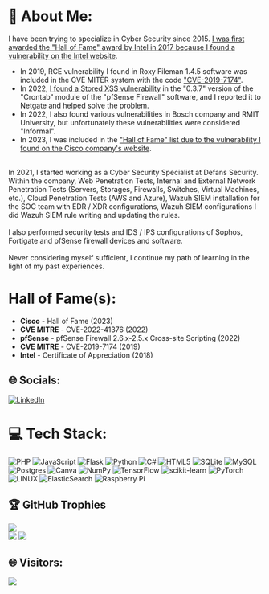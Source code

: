 # 💫 About Me:
I have been trying to specialize in Cyber Security since 2015. <a target="_blank" href="https://github.com/alicangnll/alicangnll/blob/main/intel.jpeg">I was first awarded the "Hall of Fame" award by Intel in 2017 because I found a vulnerability on the Intel website</a>.
<ul>
  <li>In 2019, RCE vulnerability I found in Roxy Fileman 1.4.5 software was included in the CVE MITER system with the code <a target="_blank" href="https://nvd.nist.gov/vuln/detail/CVE-2019-7174">"CVE-2019-7174"</a>.</li>
  <li>In 2022, <a target="_blank" href="https://redmine.pfsense.org/issues/13299">I found a Stored XSS vulnerability</a> in the "0.3.7" version of the "Crontab" module of the "pfSense Firewall" software, and I reported it to Netgate and helped solve the problem.</li>
  <li>In 2022, I also found various vulnerabilities in Bosch company and RMIT University, but unfortunately these vulnerabilities were considered "Informal".</li>
  <li>In 2023, I was included in the <a target="_blank" href="https://bugcrowd.com/ciscosecurity/hall-of-fame">"Hall of Fame" list due to the vulnerability I found on the Cisco company's website</a>.</li>
</ul>
<br>
In 2021, I started working as a Cyber Security Specialist at Defans Security. Within the company, Web Penetration Tests, Internal and External Network Penetration Tests (Servers, Storages, Firewalls, Switches, Virtual Machines, etc.), Cloud Penetration Tests (AWS and Azure), Wazuh SIEM installation for the SOC team with EDR / XDR configurations, Wazuh SIEM configurations I did Wazuh SIEM rule writing and updating the rules.
<br><br>
I also performed security tests and IDS / IPS configurations of Sophos, Fortigate and pfSense firewall devices and software.
<br><br>
Never considering myself sufficient, I continue my path of learning in the light of my past experiences.

# Hall of Fame(s):
<ul>
  <li><b>Cisco</b> - Hall of Fame (2023)</li>
  <li><b>CVE MITRE</b> - CVE-2022-41376 (2022)</li>
  <li><b>pfSense</b> - pfSense Firewall 2.6.x-2.5.x Cross-site Scripting (2022)</li>
  <li><b>CVE MITRE</b> - CVE-2019-7174 (2019)</li>
  <li><b>Intel</b> - Certificate of Appreciation (2018)</li>
</ul>


## 🌐 Socials:
[![LinkedIn](https://img.shields.io/badge/LinkedIn-%230077B5.svg?logo=linkedin&logoColor=white)](https://linkedin.com/in/alicangonullu)

# 💻 Tech Stack:
![PHP](https://img.shields.io/badge/php-%23777BB4.svg?style=for-the-badge&logo=php&logoColor=white) ![JavaScript](https://img.shields.io/badge/javascript-%23323330.svg?style=for-the-badge&logo=javascript&logoColor=%23F7DF1E) ![Flask](https://img.shields.io/badge/flask-%23000.svg?style=for-the-badge&logo=flask&logoColor=white) ![Python](https://img.shields.io/badge/python-3670A0?style=for-the-badge&logo=python&logoColor=ffdd54) ![C#](https://img.shields.io/badge/c%23-%23239120.svg?style=for-the-badge&logo=c-sharp&logoColor=white) ![HTML5](https://img.shields.io/badge/html5-%23E34F26.svg?style=for-the-badge&logo=html5&logoColor=white) ![SQLite](https://img.shields.io/badge/sqlite-%2307405e.svg?style=for-the-badge&logo=sqlite&logoColor=white) ![MySQL](https://img.shields.io/badge/mysql-%2300f.svg?style=for-the-badge&logo=mysql&logoColor=white) ![Postgres](https://img.shields.io/badge/postgres-%23316192.svg?style=for-the-badge&logo=postgresql&logoColor=white) ![Canva](https://img.shields.io/badge/Canva-%2300C4CC.svg?style=for-the-badge&logo=Canva&logoColor=white) ![NumPy](https://img.shields.io/badge/numpy-%23013243.svg?style=for-the-badge&logo=numpy&logoColor=white) ![TensorFlow](https://img.shields.io/badge/TensorFlow-%23FF6F00.svg?style=for-the-badge&logo=TensorFlow&logoColor=white) ![scikit-learn](https://img.shields.io/badge/scikit--learn-%23F7931E.svg?style=for-the-badge&logo=scikit-learn&logoColor=white) ![PyTorch](https://img.shields.io/badge/PyTorch-%23EE4C2C.svg?style=for-the-badge&logo=PyTorch&logoColor=white) ![LINUX](https://img.shields.io/badge/Linux-FCC624?style=for-the-badge&logo=linux&logoColor=black) ![ElasticSearch](https://img.shields.io/badge/-ElasticSearch-005571?style=for-the-badge&logo=elasticsearch) ![Raspberry Pi](https://img.shields.io/badge/-RaspberryPi-C51A4A?style=for-the-badge&logo=Raspberry-Pi) 

## 🏆 GitHub Trophies
![](https://github-readme-stats.vercel.app/api?username=alicangnll&theme=radical&hide_border=false&include_all_commits=true&count_private=true)<br/>
![](https://github-profile-trophy.vercel.app/?username=alicangnll&theme=radical&no-frame=false&no-bg=true&margin-w=4)
![](https://github-readme-stats.vercel.app/api/top-langs/?username=alicangnll&theme=radical&hide_border=false&include_all_commits=true&count_private=true&layout=compact)

## 🌐 Visitors:
[![](https://visitcount.itsvg.in/api?id=alicangnll&icon=0&color=0)](https://visitcount.itsvg.in)
